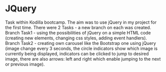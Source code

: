 # JQuery
Task within Kodilla bootcamp. The aim was to use jQuery in my project for the first time. 
There were 2 Tasks - a new branch on each was created. 
Branch Task1 - using the possibilities of jQuery on a simple HTML code (creating new elements, changing css styles, adding event handlers).
Branch Task2 - creating own carousel like the Bootstrap one using jQuery (image change every 3 seconds, the circle indicators show which image is currently being displayed, indicators can be clicked to jump to desired image, there are also arrows: left and right which enable jumping to the next or previous image). 

